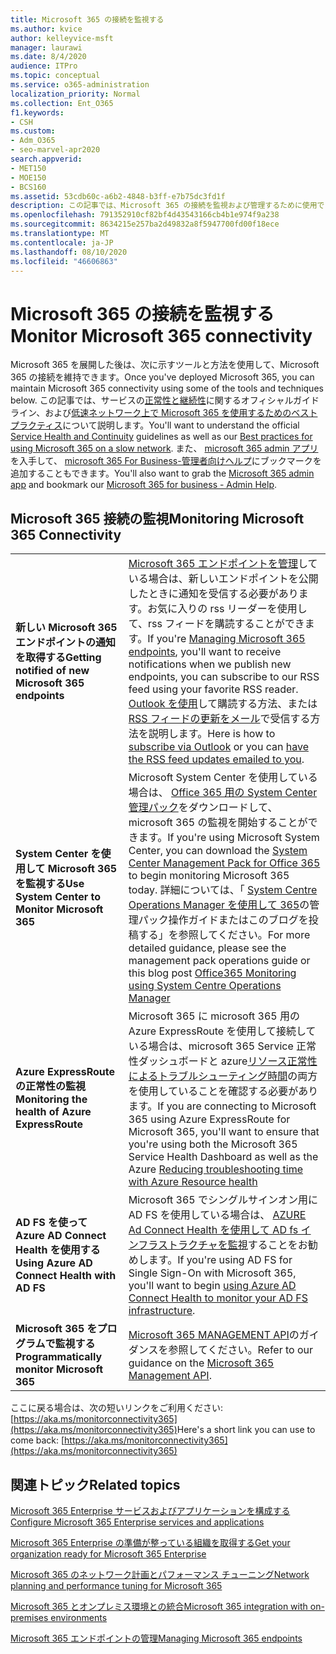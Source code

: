 ```yaml
---
title: Microsoft 365 の接続を監視する
ms.author: kvice
author: kelleyvice-msft
manager: laurawi
ms.date: 8/4/2020
audience: ITPro
ms.topic: conceptual
ms.service: o365-administration
localization_priority: Normal
ms.collection: Ent_O365
f1.keywords:
- CSH
ms.custom:
- Adm_O365
- seo-marvel-apr2020
search.appverid:
- MET150
- MOE150
- BCS160
ms.assetid: 53cdb60c-a6b2-4848-b3ff-e7b75dc3fd1f
description: この記事では、Microsoft 365 の接続を監視および管理するために使用できるツールと手法について説明します。
ms.openlocfilehash: 791352910cf82bf4d43543166cb4b1e974f9a238
ms.sourcegitcommit: 8634215e257ba2d49832a8f5947700fd00f18ece
ms.translationtype: MT
ms.contentlocale: ja-JP
ms.lasthandoff: 08/10/2020
ms.locfileid: "46606863"
---
```

# <a name="monitor-microsoft-365-connectivity"></a><span data-ttu-id="d9917-103">Microsoft 365 の接続を監視する</span><span class="sxs-lookup"><span data-stu-id="d9917-103">Monitor Microsoft 365 connectivity</span></span>

<span data-ttu-id="d9917-104">Microsoft 365 を展開した後は、次に示すツールと方法を使用して、Microsoft 365 の接続を維持できます。</span><span class="sxs-lookup"><span data-stu-id="d9917-104">Once you've deployed Microsoft 365, you can maintain Microsoft 365 connectivity using some of the tools and techniques below.</span></span> <span data-ttu-id="d9917-105">この記事では、サービスの[正常性と継続性](https://docs.microsoft.com/office365/servicedescriptions/office-365-platform-service-description/service-health-and-continuity)に関するオフィシャルガイドライン、および[低速ネットワーク上で Microsoft 365 を使用するためのベストプラクティス](https://support.office.com/article/fd16c8d2-4799-4c39-8fd7-045f06640166)について説明します。</span><span class="sxs-lookup"><span data-stu-id="d9917-105">You'll want to understand the official [Service Health and Continuity](https://docs.microsoft.com/office365/servicedescriptions/office-365-platform-service-description/service-health-and-continuity) guidelines as well as our [Best practices for using Microsoft 365 on a slow network](https://support.office.com/article/fd16c8d2-4799-4c39-8fd7-045f06640166).</span></span> <span data-ttu-id="d9917-106">また、 [microsoft 365 admin アプリ](https://blogs.office.com/2015/03/13/administer-on-the-go-with-the-updated-office-365-admin-app/)を入手して、 [microsoft 365 For Business-管理者向けヘルプ](https://support.office.com/article/17d3ff3f-3601-466e-b5a1-482b31cfb791)にブックマークを追加することもできます。</span><span class="sxs-lookup"><span data-stu-id="d9917-106">You'll also want to grab the [Microsoft 365 admin app](https://blogs.office.com/2015/03/13/administer-on-the-go-with-the-updated-office-365-admin-app/) and bookmark our [Microsoft 365 for business - Admin Help](https://support.office.com/article/17d3ff3f-3601-466e-b5a1-482b31cfb791).</span></span>
  
## <a name="monitoring-microsoft-365-connectivity"></a><span data-ttu-id="d9917-107">Microsoft 365 接続の監視</span><span class="sxs-lookup"><span data-stu-id="d9917-107">Monitoring Microsoft 365 Connectivity</span></span>

|||
|:-----|:-----|
|<span data-ttu-id="d9917-108">**新しい Microsoft 365 エンドポイントの通知を取得する**</span><span class="sxs-lookup"><span data-stu-id="d9917-108">**Getting notified of new Microsoft 365 endpoints**</span></span> <br/> |<span data-ttu-id="d9917-109">[Microsoft 365 エンドポイントを管理](https://support.office.com/article/99cab9d4-ef59-4207-9f2b-3728eb46bf9a)している場合は、新しいエンドポイントを公開したときに通知を受信する必要があります。お気に入りの rss リーダーを使用して、rss フィードを購読することができます。</span><span class="sxs-lookup"><span data-stu-id="d9917-109">If you're [Managing Microsoft 365 endpoints](https://support.office.com/article/99cab9d4-ef59-4207-9f2b-3728eb46bf9a), you'll want to receive notifications when we publish new endpoints, you can subscribe to our RSS feed using your favorite RSS reader.</span></span> <span data-ttu-id="d9917-110">[Outlook を使用](https://go.microsoft.com/fwlink/p/?LinkId=532416)して購読する方法、または[RSS フィードの更新をメール](https://go.microsoft.com/fwlink/p/?LinkId=532417)で受信する方法を説明します。</span><span class="sxs-lookup"><span data-stu-id="d9917-110">Here is how to [subscribe via Outlook](https://go.microsoft.com/fwlink/p/?LinkId=532416) or you can [have the RSS feed updates emailed to you](https://go.microsoft.com/fwlink/p/?LinkId=532417).</span></span>  <br/> |
|<span data-ttu-id="d9917-111">**System Center を使用して Microsoft 365 を監視する**</span><span class="sxs-lookup"><span data-stu-id="d9917-111">**Use System Center to Monitor Microsoft 365**</span></span> <br/> |<span data-ttu-id="d9917-112">Microsoft System Center を使用している場合は、 [Office 365 用の System Center 管理パック](https://www.microsoft.com/download/details.aspx?id=43708)をダウンロードして、microsoft 365 の監視を開始することができます。</span><span class="sxs-lookup"><span data-stu-id="d9917-112">If you're using Microsoft System Center, you can download the [System Center Management Pack for Office 365](https://www.microsoft.com/download/details.aspx?id=43708) to begin monitoring Microsoft 365 today.</span></span> <span data-ttu-id="d9917-113">詳細については、「 [System Centre Operations Manager を使用して 365](https://blogs.msdn.com/b/mvpawardprogram/archive/2015/07/08/office365-monitoring-using-system-centre-operations-manager.aspx)の管理パック操作ガイドまたはこのブログを投稿する」を参照してください。</span><span class="sxs-lookup"><span data-stu-id="d9917-113">For more detailed guidance, please see the management pack operations guide or this blog post [Office365 Monitoring using System Centre Operations Manager](https://blogs.msdn.com/b/mvpawardprogram/archive/2015/07/08/office365-monitoring-using-system-centre-operations-manager.aspx)</span></span> <br/> |
|<span data-ttu-id="d9917-114">**Azure ExpressRoute の正常性の監視**</span><span class="sxs-lookup"><span data-stu-id="d9917-114">**Monitoring the health of Azure ExpressRoute**</span></span> <br/> |<span data-ttu-id="d9917-115">Microsoft 365 に microsoft 365 用の Azure ExpressRoute を使用して接続している場合は、microsoft 365 Service 正常性ダッシュボードと azure[リソース正常性によるトラブルシューティング時間](https://azure.microsoft.com/blog/reduce-troubleshooting-time-with-azure-resource-health/)の両方を使用していることを確認する必要があります。</span><span class="sxs-lookup"><span data-stu-id="d9917-115">If you are connecting to Microsoft 365 using Azure ExpressRoute for Microsoft 365, you'll want to ensure that you're using both the Microsoft 365 Service Health Dashboard as well as the Azure [Reducing troubleshooting time with Azure Resource health](https://azure.microsoft.com/blog/reduce-troubleshooting-time-with-azure-resource-health/)</span></span> <br/> |
|<span data-ttu-id="d9917-116">**AD FS を使って Azure AD Connect Health を使用する**</span><span class="sxs-lookup"><span data-stu-id="d9917-116">**Using Azure AD Connect Health with AD FS**</span></span> <br/> |<span data-ttu-id="d9917-117">Microsoft 365 でシングルサインオン用に AD FS を使用している場合は、 [AZURE Ad Connect Health を使用して AD fs インフラストラクチャを監視](https://azure.microsoft.com/documentation/articles/active-directory-aadconnect-health-adfs/)することをお勧めします。</span><span class="sxs-lookup"><span data-stu-id="d9917-117">If you're using AD FS for Single Sign-On with Microsoft 365, you'll want to begin [using Azure AD Connect Health to monitor your AD FS infrastructure](https://azure.microsoft.com/documentation/articles/active-directory-aadconnect-health-adfs/).</span></span>  <br/> |
|<span data-ttu-id="d9917-118">**Microsoft 365 をプログラムで監視する**</span><span class="sxs-lookup"><span data-stu-id="d9917-118">**Programmatically monitor Microsoft 365**</span></span> <br/> |<span data-ttu-id="d9917-119">[Microsoft 365 MANAGEMENT API](https://docs.microsoft.com/office/office-365-management-api/office-365-management-apis-overview)のガイダンスを参照してください。</span><span class="sxs-lookup"><span data-stu-id="d9917-119">Refer to our guidance on the [Microsoft 365 Management API](https://docs.microsoft.com/office/office-365-management-api/office-365-management-apis-overview).</span></span>  <br/> |

<span data-ttu-id="d9917-120">ここに戻る場合は、次の短いリンクをご利用ください: [https://aka.ms/monitorconnectivity365](https://aka.ms/monitorconnectivity365)</span><span class="sxs-lookup"><span data-stu-id="d9917-120">Here's a short link you can use to come back: [https://aka.ms/monitorconnectivity365](https://aka.ms/monitorconnectivity365)</span></span>
  
## <a name="related-topics"></a><span data-ttu-id="d9917-121">関連トピック</span><span class="sxs-lookup"><span data-stu-id="d9917-121">Related topics</span></span>

[<span data-ttu-id="d9917-122">Microsoft 365 Enterprise サービスおよびアプリケーションを構成する</span><span class="sxs-lookup"><span data-stu-id="d9917-122">Configure Microsoft 365 Enterprise services and applications</span></span>](configure-services-and-applications.md)
  
[<span data-ttu-id="d9917-123">Microsoft 365 Enterprise の準備が整っている組織を取得する</span><span class="sxs-lookup"><span data-stu-id="d9917-123">Get your organization ready for Microsoft 365 Enterprise</span></span>](get-your-organization-ready-for-office-365.md)
  
[<span data-ttu-id="d9917-124">Microsoft 365 のネットワーク計画とパフォーマンス チューニング</span><span class="sxs-lookup"><span data-stu-id="d9917-124">Network planning and performance tuning for Microsoft 365</span></span>](network-planning-and-performance.md)
  
[<span data-ttu-id="d9917-125">Microsoft 365 とオンプレミス環境との統合</span><span class="sxs-lookup"><span data-stu-id="d9917-125">Microsoft 365 integration with on-premises environments</span></span>](office-365-integration.md)
  
[<span data-ttu-id="d9917-126">Microsoft 365 エンドポイントの管理</span><span class="sxs-lookup"><span data-stu-id="d9917-126">Managing Microsoft 365 endpoints</span></span>](managing-office-365-endpoints.md)
